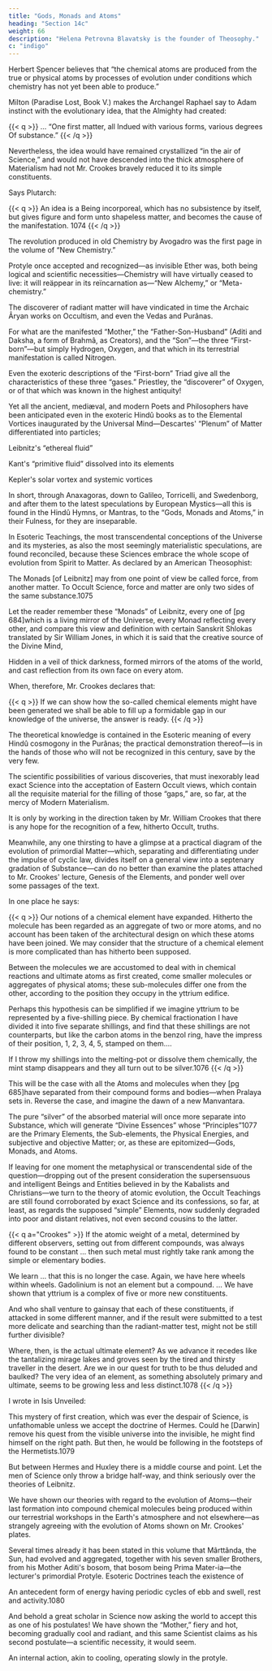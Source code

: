 ```yaml
---
title: "Gods, Monads and Atoms"
heading: "Section 14c"
weight: 66
description: "Helena Petrovna Blavatsky is the founder of Theosophy."
c: "indigo"
---
```



<!-- Philosophers in the present as in the past—men who certainly have not worked in the laboratory—have reached the same view from another side.  -->

Herbert Spencer believes that “the chemical atoms are produced from the true or physical atoms by processes of evolution under conditions which chemistry has not yet been able to produce.”

<!-- ... And the poet has forestalled the philosopher. -->

Milton (Paradise Lost, Book V.) makes the Archangel Raphael say to Adam instinct with the evolutionary idea, that the Almighty had created:

{{< q >}}
... “One first matter, all Indued with various forms, various degrees Of substance.”
{{< /q >}}


Nevertheless, the idea would have remained crystallized “in the air of Science,” and would not have descended into the thick atmosphere of Materialism had not Mr. Crookes bravely reduced it to its simple constituents.

<!-- , [pg 683]and thus publicly forced it on scientific notice.  -->

Says Plutarch:


{{< q >}}
An idea is a Being incorporeal, which has no subsistence by itself, but gives figure and form unto shapeless matter, and becomes the cause of the manifestation. 1074
{{< /q >}}


The revolution produced in old Chemistry by Avogadro was the first page in the volume of “New Chemistry.” 

<!-- Crookes has now turned the second page, and is boldly pointing to what may be the last. For  -->

Protyle once accepted and recognized—as invisible Ether was, both being logical and scientific necessities—Chemistry will have virtually ceased to live: it will reäppear in its reïncarnation as—“New Alchemy,” or “Meta-chemistry.” 

The discoverer of radiant matter will have vindicated in time the Archaic Âryan works on Occultism, and even the Vedas and Purânas.

For what are the manifested “Mother,” the “Father-Son-Husband” (Aditi and Daksha, a form of Brahmâ, as Creators), and the “Son”—the three “First-born”—but simply Hydrogen, Oxygen, and that which in its terrestrial manifestation is called Nitrogen. 

Even the exoteric descriptions of the “First-born” Triad give all the characteristics of these three “gases.” Priestley, the “discoverer” of Oxygen, or of that which was known in the highest antiquity!

Yet all the ancient, mediæval, and modern Poets and Philosophers have been anticipated even in the exoteric Hindû books as to the Elemental Vortices inaugurated by the Universal Mind—Descartes' “Plenum” of Matter differentiated into particles; 

Leibnitz's “ethereal fluid”

Kant's “primitive fluid” dissolved into its elements

Kepler's solar vortex and systemic vortices

In short, through Anaxagoras, down to Galileo, Torricelli, and Swedenborg, and after them to the latest speculations by European Mystics—all this is found in the Hindû Hymns, or Mantras, to the “Gods, Monads and Atoms,” in their Fulness, for they are inseparable. 

In Esoteric Teachings, the most transcendental conceptions of the Universe and its mysteries, as also the most seemingly materialistic speculations, are found reconciled, because these Sciences embrace the whole scope of evolution from Spirit to Matter. As declared by an American Theosophist:

The Monads [of Leibnitz] may from one point of view be called force, from another matter. To Occult Science, force and matter are only two sides of the same substance.1075

Let the reader remember these “Monads” of Leibnitz, every one of [pg 684]which is a living mirror of the Universe, every Monad reflecting every other, and compare this view and definition with certain Sanskrit Shlokas translated by Sir William Jones, in which it is said that the creative source of the Divine Mind,

Hidden in a veil of thick darkness, formed mirrors of the atoms of the world, and cast reflection from its own face on every atom.

When, therefore, Mr. Crookes declares that:

{{< q >}}
If we can show how the so-called chemical elements might have been generated we shall be able to fill up a formidable gap in our knowledge of the universe, the answer is ready. 
{{< /q >}}

The theoretical knowledge is contained in the Esoteric meaning of every Hindû cosmogony in the Purânas; the practical demonstration thereof—is in the hands of those who will not be recognized in this century, save by the very few. 

The scientific possibilities of various discoveries, that must inexorably lead exact Science into the acceptation of Eastern Occult views, which contain all the requisite material for the filling of those “gaps,” are, so far, at the mercy of Modern Materialism.

It is only by working in the direction taken by Mr. William Crookes that there is any hope for the recognition of a few, hitherto Occult, truths.

Meanwhile, any one thirsting to have a glimpse at a practical diagram of the evolution of primordial Matter—which, separating and differentiating under the impulse of cyclic law, divides itself on a general view into a septenary gradation of Substance—can do no better than examine the plates attached to Mr. Crookes' lecture, Genesis of the Elements, and ponder well over some passages of the text. 

In one place he says:

{{< q >}}
Our notions of a chemical element have expanded. Hitherto the molecule has been regarded as an aggregate of two or more atoms, and no account has been taken of the architectural design on which these atoms have been joined. We may consider that the structure of a chemical element is more complicated than has hitherto been supposed. 

Between the molecules we are accustomed to deal with in chemical reactions and ultimate atoms as first created, come smaller molecules or aggregates of physical atoms; these sub-molecules differ one from the other, according to the position they occupy in the yttrium edifice.

Perhaps this hypothesis can be simplified if we imagine yttrium to be represented by a five-shilling piece. By chemical fractionation I have divided it into five separate shillings, and find that these shillings are not counterparts, but like the carbon atoms in the benzol ring, have the impress of their position, 1, 2, 3, 4, 5, stamped on them.... 

If I throw my shillings into the melting-pot or dissolve them chemically, the mint stamp disappears and they all turn out to be silver.1076
{{< /q >}}


This will be the case with all the Atoms and molecules when they [pg 685]have separated from their compound forms and bodies—when Pralaya sets in. Reverse the case, and imagine the dawn of a new Manvantara.

The pure “silver” of the absorbed material will once more separate into Substance, which will generate “Divine Essences” whose “Principles”1077 are the Primary Elements, the Sub-elements, the Physical Energies, and subjective and objective Matter; or, as these are epitomized—Gods, Monads, and Atoms.


If leaving for one moment the metaphysical or transcendental side of the question—dropping out of the present consideration the supersensuous and intelligent Beings and Entities believed in by the Kabalists and Christians—we turn to the theory of atomic evolution, the Occult Teachings are still found corroborated by exact Science and its confessions, so far, at least, as regards the supposed “simple” Elements, now suddenly degraded into poor and distant relatives, not even second cousins to the latter. 


{{< q a="Crookes" >}}
If the atomic weight of a metal, determined by different observers, setting out from different compounds, was always found to be constant ... then such metal must rightly take rank among the simple or elementary bodies. 

We learn ... that this is no longer the case. Again, we have here wheels within wheels. Gadolinium is not an element but a compound. ... We have shown that yttrium is a complex of five or more new constituents. 

And who shall venture to gainsay that each of these constituents, if attacked in some different manner, and if the result were submitted to a test more delicate and searching than the radiant-matter test, might not be still further divisible? 

Where, then, is the actual ultimate element? As we advance it recedes like the tantalizing mirage lakes and groves seen by the tired and thirsty traveller in the desert. Are we in our quest for truth to be thus deluded and baulked? The very idea of an element, as something absolutely primary and ultimate, seems to be growing less and less distinct.1078
{{< /q >}}


I wrote in Isis Unveiled:

This mystery of first creation, which was ever the despair of Science, is unfathomable unless we accept the doctrine of Hermes. Could he [Darwin] remove his quest from the visible universe into the invisible, he might find himself on the right path. But then, he would be following in the footsteps of the Hermetists.1079

<!-- Our prophecy begins to assert itself. -->

But between Hermes and Huxley there is a middle course and point. Let the men of Science only throw a bridge half-way, and think seriously over the theories of Leibnitz. 

We have shown our theories with regard to the evolution of Atoms—their last formation into compound chemical molecules being produced within our terrestrial workshops in the Earth's atmosphere and not elsewhere—as strangely agreeing with the evolution of Atoms shown on Mr. Crookes' plates.

Several times already it has been stated in this volume that Mârttânda, the Sun, had evolved and aggregated, together with his seven smaller Brothers, from his Mother Aditi's bosom, that bosom being Prima Mater-ia—the lecturer's primordial Protyle. Esoteric Doctrines teach the existence of

An antecedent form of energy having periodic cycles of ebb and swell, rest and activity.1080

And behold a great scholar in Science now asking the world to accept this as one of his postulates! We have shown the “Mother,” fiery and hot, becoming gradually cool and radiant, and this same Scientist claims as his second postulate—a scientific necessity, it would seem.

An internal action, akin to cooling, operating slowly in the protyle.



